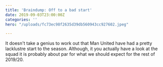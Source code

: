 ```yaml
---
title: 'Braindump: Off to a bad start'
date: 2019-09-03T23:00:00Z
categories: ''
hero: "/uploads/fc73ec98f2635d39db560943cc927602.jpeg"

---
```

It doesn't take a genius to work out that Man United have had a pretty lacklustre start to the season. Although, it you actually have a look at the squad it is probably about par for what we should expect for the rest of 2019/20.